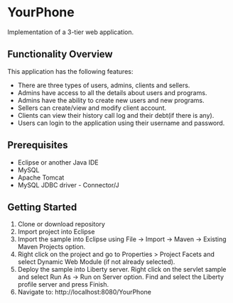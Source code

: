 # YourPhone

Implementation of a 3-tier web application. 

## Functionality Overview

This application has the following features:
  * There are three types of users, admins, clients and sellers.
  * Admins have access to all the details about users and programs.
  * Admins have the ability to create new users and new programs. 
  * Sellers can create/view and modify client account.
  * Clients can view their history call log and their debt(if there is any).
  * Users can login to the application using their username and password.

## Prerequisites

  * Eclipse or another Java IDE
  * MySQL
  * Apache Tomcat
  * MySQL JDBC driver - Connector/J

## Getting Started

1. Clone or download repository
2. Import project into Eclipse
3. Import the sample into Eclipse using File -> Import -> Maven -> Existing Maven Projects option.
4. Right click on the project and go to Properties > Project Facets and select Dynamic Web Module (if not already selected).
5. Deploy the sample into Liberty server. Right click on the servlet sample and select Run As -> Run on Server option. Find and select the Liberty profile server and press Finish.
6. Navigate to: http://localhost:8080/YourPhone